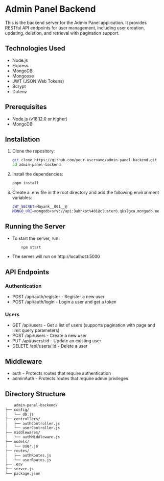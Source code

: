 # Admin Panel Backend

This is the backend server for the Admin Panel application. It provides RESTful API endpoints for user management, including user creation, updating, deletion, and retrieval with pagination support.

## Technologies Used

- Node.js
- Express
- MongoDB
- Mongoose
- JWT (JSON Web Tokens)
- Bcrypt
- Dotenv

## Prerequisites

- Node.js (v18.12.0 or higher)
- MongoDB

## Installation

1. Clone the repository:

   ```bash
   git clone https://github.com/your-username/admin-panel-backend.git
   cd admin-panel-backend
   ```
2. Install the dependencies:

    ```bash
   pnpm install
   ```
   
3. Create a .env file in the root directory and add the following environment variables:
    
    ```bash
   JWT_SECRET=Mayank__001__@
    MONGO_URI=mongodb+srv://api:Dahnkot%401@cluster0.qkslgxa.mongodb.net/myDatabase?retryWrites=true&w=majority
    ```
## Running the Server

- To start the server, run:
    ```bash
        npm start
    ```

- The server will run on http://localhost:5000

## API Endpoints

### Authentication

- POST /api/auth/register - Register a new user
- POST /api/auth/login - Login a user and get a token

### Users

- GET /api/users - Get a list of users (supports pagination with page and limit query parameters)
- POST /api/users - Create a new user
- PUT /api/users/:id - Update an existing user
- DELETE /api/users/:id - Delete a user

## Middleware

- auth - Protects routes that require authentication
- adminAuth - Protects routes that require admin privileges

## Directory Structure

```bash
    admin-panel-backend/
├── config/
│   └── db.js
├── controllers/
│   ├── authController.js
│   └── userController.js
├── middlewares/
│   └── authMiddleware.js
├── models/
│   └── User.js
├── routes/
│   ├── authRoutes.js
│   └── userRoutes.js
├── .env
├── server.js
└── package.json
```



